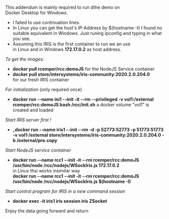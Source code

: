 This addendum is mainly required to run dthe demo on  
Docker Desktop for Windows. 
- I failed to use continuation lines.
- In Linux you can get the host's IP-Address by $(hostname -I)
  I found no suitable equivalent in Windows. 
  Just runing ipconfig and typing in what you see.  
- Assuming this IRIS is the first container to run we an use  
  in Linux and in Windows __172.17.0.2__ as host address.

_To get the images:_
- __docker pull rcemper/rcc:demoJS__
  for the NodeJS Service container
- __docker pull store/intersystems/iris-community:2020.2.0.204.0__  
  for our fresh IRIS container
 
_For initialization_ (only required once)
- __docker run --name ini1 --init -it --rm --privileged -v vol1:/external rcemper/rcc:demoJS bash /rcc/init.sh__
  a docker volume "vol1" is created and loaded

_Start IRIS server first !_
- ___docker run --name iris1 --init --rm -d -p 52773:52773 -p 51773:51773 -v vol1:/external store/intersystems/iris-community:2020.2.0.204.0 -b /external/pre.copy__
  
_Start NodeJS service container_
- __docker run --name rcc1 --init -it --rm rcemper/rcc:demoJS /usr/bin/node /rcc/nodejs/WSockIris.js 172.17.0.2__  
in Linux thsi works insimilar way    
 __docker run --name rcc1 --init -it --rm rcemper/rcc:demoJS /usr/bin/node /rcc/nodejs/WSockIris.js $(hostname -I)__

_Start control program for IRIS in a new command session_  
- __docker exec -it iris1 iris session iris ZSocket__

Enjoy the data going forward and return


